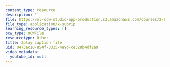 ```yaml
---
content_type: resource
description: ''
file: https://ol-ocw-studio-app-production.s3.amazonaws.com/courses/2-627-fundamentals-of-photovoltaics-fall-2013/0473ac10854f33154a9dce328b4df2a9_a6NFLJ082vI.srt
file_type: application/x-subrip
learning_resource_types: []
ocw_type: OCWFile
resourcetype: Other
title: 3play caption file
uid: 0473ac10-854f-3315-4a9d-ce328b4df2a9
video_metadata:
  youtube_id: null
---
```

